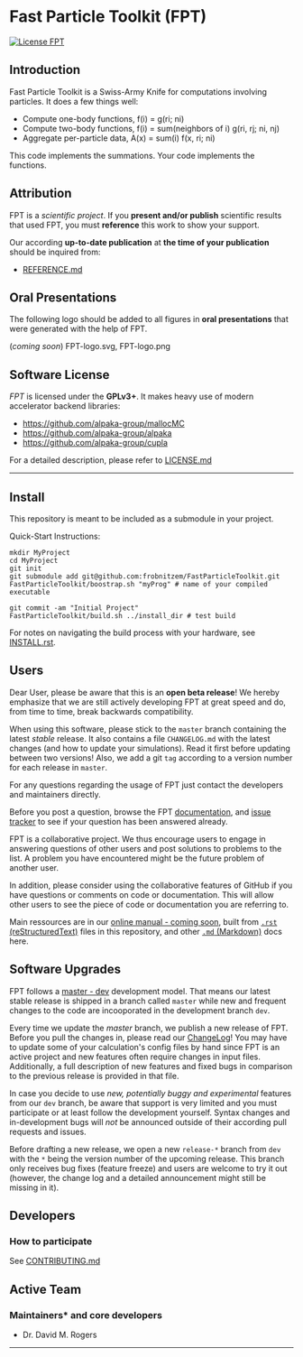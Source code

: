 Fast Particle Toolkit (FPT)
===========================

[![License FPT](https://img.shields.io/badge/license-GPLv3-blue.svg?label=FPT)](https://www.gnu.org/licenses/gpl-3.0.html)

Introduction
------------

Fast Particle Toolkit is a Swiss-Army Knife for computations involving
particles.  It does a few things well:

- Compute one-body functions, f(i) = g(ri; ni)
- Compute two-body functions, f(i) = sum(neighbors of i) g(ri, rj; ni, nj)
- Aggregate per-particle data, A(x) = sum(i) f(x, ri; ni)

This code implements the summations.  Your code implements the functions.

Attribution
-----------

FPT is a *scientific project*. If you **present and/or publish** scientific
results that used FPT, you must **reference** this work to show your support.

Our according **up-to-date publication** at **the time of your publication**
should be inquired from:
- [REFERENCE.md](https://raw.githubusercontent.com/frobnitzem/FPT/master/REFERENCE.md)

Oral Presentations
------------------

The following logo should be added to all figures in **oral presentations**
that were generated with the help of FPT.

(*coming soon*) FPT-logo.svg, FPT-logo.png

Software License
----------------

*FPT* is licensed under the **GPLv3+**.
It makes heavy use of modern accelerator backend libraries:
 * https://github.com/alpaka-group/mallocMC
 * https://github.com/alpaka-group/alpaka
 * https://github.com/alpaka-group/cupla

For a detailed description, please refer to [LICENSE.md](LICENSE.md)

********************************************************************************

Install
-------

This repository is meant to be included as a submodule in your project.

Quick-Start Instructions:
```
mkdir MyProject
cd MyProject
git init
git submodule add git@github.com:frobnitzem/FastParticleToolkit.git
FastParticleToolkit/boostrap.sh "myProg" # name of your compiled executable

git commit -am "Initial Project"
FastParticleToolkit/build.sh ../install_dir # test build
```

For notes on navigating the build process with your hardware,
see [INSTALL.rst](INSTALL.rst).

Users
-----

Dear User, please be aware that this is an **open beta release**!
We hereby emphasize that we are still actively developing FPT at great
speed and do, from time to time, break backwards compatibility.

When using this software, please stick to the `master` branch containing the
latest *stable* release. It also contains a file `CHANGELOG.md` with the
latest changes (and how to update your simulations). Read it first before
updating between two versions! Also, we add a git `tag` according to a version
number for each release in `master`.

For any questions regarding the usage of FPT just contact the
developers and maintainers directly.

Before you post a question, browse the FPT
[documentation](https://github.com/frobnitzem/FastParticleToolkit/FastParticleToolkit/search?l=markdown), and
[issue tracker](https://github.com/frobnitzem/FastParticleToolkit/issues)
to see if your question has been answered already.

FPT is a collaborative project.
We thus encourage users to engage in answering questions of other users and post solutions to problems to the list.
A problem you have encountered might be the future problem of another user.

In addition, please consider using the collaborative features of GitHub if you have questions or comments on code or documentation.
This will allow other users to see the piece of code or documentation you are referring to.

Main ressources are in our [online manual - coming soon](https://frobnitzem.github.io/FastParticleToolkit), built from 
[`.rst` (reStructuredText)](http://www.sphinx-doc.org/en/stable/rest.html) files in this repository,
and other [`.md` (Markdown)](http://commonmark.org/help/) docs here.

Software Upgrades
-----------------

FPT follows a
[master - dev](http://nvie.com/posts/a-successful-git-branching-model/)
development model. That means our latest stable release is shipped in a branch
called `master` while new and frequent changes to the code are incooporated
in the development branch `dev`.

Every time we update the *master* branch, we publish a new release
of FPT. Before you pull the changes in, please read our
[ChangeLog](CHANGELOG.md)!
You may have to update some of your calculation's config files by
hand since FPT is an active project and new features often require changes
in input files. Additionally, a full description of new features and fixed bugs
in comparison to the previous release is provided in that file.

In case you decide to use *new, potentially buggy and experimental* features
from our `dev` branch, be aware that support is very limited and you must
participate or at least follow the development yourself. Syntax changes
and in-development bugs will *not* be announced outside of their according pull
requests and issues.

Before drafting a new release, we open a new `release-*` branch from `dev` with
the `*` being the version number of the upcoming release. This branch only
receives bug fixes (feature freeze) and users are welcome to try it out
(however, the change log and a detailed announcement might still be missing in
it).

Developers
----------

### How to participate

See [CONTRIBUTING.md](CONTRIBUTING.md)

Active Team
-----------

### Maintainers* and core developers

- Dr. David M. Rogers

********************************************************************************
